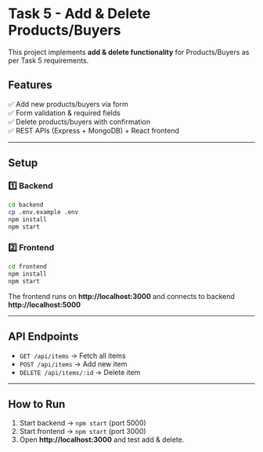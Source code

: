 # Task 5 - Add & Delete Products/Buyers

This project implements **add & delete functionality** for Products/Buyers as per Task 5 requirements.

## Features
✅ Add new products/buyers via form  
✅ Form validation & required fields  
✅ Delete products/buyers with confirmation  
✅ REST APIs (Express + MongoDB) + React frontend  

---

## Setup

### 1️⃣ Backend
```bash
cd backend
cp .env.example .env
npm install
npm start
```

### 2️⃣ Frontend
```bash
cd frontend
npm install
npm start
```

The frontend runs on **http://localhost:3000** and connects to backend **http://localhost:5000**

---

## API Endpoints
- `GET /api/items` → Fetch all items  
- `POST /api/items` → Add new item  
- `DELETE /api/items/:id` → Delete item  

---

## How to Run
1. Start backend → `npm start` (port 5000)  
2. Start frontend → `npm start` (port 3000)  
3. Open **http://localhost:3000** and test add & delete.

